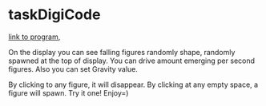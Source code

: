 # taskDigiCode

[link to program](https://s0lm1r.github.io/fallingShapes/),

On the display you can see falling figures randomly shape, randomly spawned at the top of display. You can drive amount emerging per second figures. Also you can set Gravity value.

By clicking to any figure, it will disappear. By clicking at any empty space, a figure will spawn. Try it one! Enjoy=)
